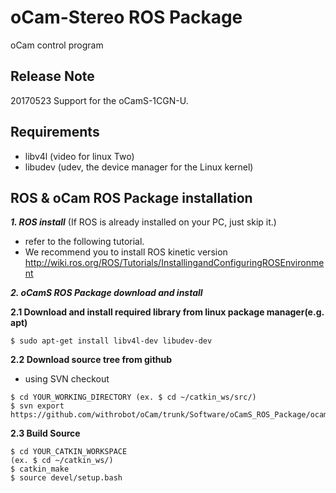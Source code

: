 # oCam-Stereo ROS Package
oCam control program

## Release Note
20170523
	Support for the oCamS-1CGN-U.

## Requirements
- libv4l  (video for linux Two)
- libudev (udev, the device manager for the Linux kernel)

## ROS & oCam ROS Package installation
***1. ROS install*** (If ROS is already installed on your PC, just skip it.)</br>
* refer to the following tutorial.
* We recommend you to install ROS kinetic version
http://wiki.ros.org/ROS/Tutorials/InstallingandConfiguringROSEnvironment

***2. oCamS ROS Package download and install***

**2.1 Download and install required library from linux package manager(e.g. apt)**
```
$ sudo apt-get install libv4l-dev libudev-dev
```
**2.2 Download source tree from github**
* using SVN checkout
```
$ cd YOUR_WORKING_DIRECTORY (ex. $ cd ~/catkin_ws/src/)
$ svn export https://github.com/withrobot/oCam/trunk/Software/oCamS_ROS_Package/ocams
```
**2.3 Build Source**
```
$ cd YOUR_CATKIN_WORKSPACE
(ex. $ cd ~/catkin_ws/)
$ catkin_make
$ source devel/setup.bash
```
